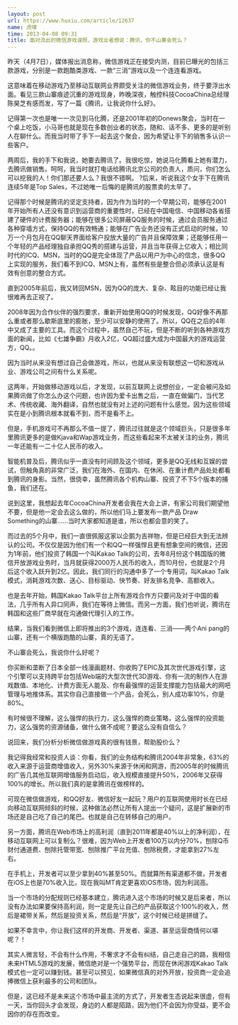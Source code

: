 ```yaml
---
layout: post
url: https://www.huxiu.com/article/12637
name: 虎嗅
time: 2013-04-08 09:31
title: 面对流出的微信游戏谍照，游戏业者想说：腾讯，你不山寨会死么？
---
```

昨天（4月7日），媒体报出消息称，微信游戏正在接受内测，目前已曝光的包括三款游戏，分别是一款跑酷类游戏、一款“三消”游戏以及一个连连看游戏。

这意味着在移动游戏乃至移动互联网业界颇受关注的微信游戏业务，终于要浮出水面。看见三款山寨痕迹沉重的游戏现身，昨晚深夜，触控科技CocoaChina总经理陈昊芝有感而发，写了一篇《腾讯，让我说你什么好》。

记得第一次也是唯一一次见到马化腾，还是2001年初的Donews聚会，当时在一个桌上吃饭，小马哥也就是现在多数创业者的状态，随和、话不多、更多的是听别人在聊什么。而我当时带了手下一起去这个聚会，因为希望让手下的销售多认识一些客户。

两周后，我的手下和我说，她要去腾讯了。我很吃惊，她说马化腾看上她有潜力，去腾讯做销售。呵呵，我当时就打电话给腾讯北京公司的负责人，质问，你们怎么可以挖我的人！你们那还要人么？我很不错啊。 ?后来，听说我这个女手下在腾讯连续5年是Top Sales，不过她唯一后悔的是腾讯的股票卖的太早了。

记得那个时候是腾讯的坚定支持者，因为作为当时的一个早期公司，能够在2001年开始所有人还没有意识到运营商的重要性时，已经在中国电信、中国移动各省搭建了硬件的计费服务器；能够在很多公司屏蔽QQ服务的时候，通过会员服务通过各种穿墙方式，保持QQ的有效畅通；能够在广告业务还没有正式启动的时候，10万一个月包月在QQ聊天界面给客户投放大量的广告并且保障效果；还能够任用一个年轻的产品经理独自承担QQ秀的搭建与运营，并且当年获得上亿收入；相比同时代的ICQ、MSN，当时的QQ是完全体现了产品以用户为中心的信念，很多QQ上实现的服务，我们看不到ICQ、MSN上有，虽然有些是整合但必须承认这是有效有创意的整合方式。

直到2005年前后，我又转回MSN，因为QQ的庞大、复杂、眩目的功能已经让我很难再去正视了。

2008年因为合作伙伴的强烈要求，重新开始使用QQ的时候发现，QQ好像不再那么重或者那么歇斯底里的膨胀，至少可以安静的使用了。所以，QQ在之后的4年中又成了主要的工具。而这个过程中，虽然自己不玩，但是不断的听到各种游戏方面的新闻，比如《七雄争霸》月收入2亿，QQ超过盛大成为中国最大的游戏运营方，QQ。。

因为当时从来没有想过自己会做游戏，所以，也就从来没有联想这一切和游戏从业、游戏公司之间有什么关系呢。

这两年，开始做移动游戏以后，才发现，以前互联网上说想创业，一定会被问及如果腾讯做了你怎么办这个问题，也许因为爱卡出售之后，一直在做偏门，当代艺术、传统收藏、海外翻译，自然也就没有对上述的问题有什么感觉。因为这些领域实在是小到腾讯根本就看不到，而不是看不上。

但是，手机游戏可不再那么不值一提了，腾讯过往就是这个领域巨头，只是很多年里腾讯更多的是做Kjava和Wap游戏业务，而这些看起来不太被关注的业务，腾讯一年还能有一二十亿人民币的收入。

智能机普及后，腾讯似乎一直没有时间顾及这个领域，更多是QQ无线和互娱的尝试，但触角真的非常广泛，我们在海外、在国内、在休闲、在重计费产品处处都看到腾讯的身影。当然，很侥幸，虽然腾讯各个机构山寨、投资了不下5个版本的捕鱼，我们还在。

说到这里，我想起去年CocoaChina开发者会我在大会上讲，有家公司我们期望他不要，但是他一定会去这么做的，所以他们马上要发布一款产品 Draw Something的山寨……当时大家都知道是谁，所以也都会意的笑了。

而过去的5个月中，我们一直很佩服这家以企鹅为吉祥物，但是已经巨大到无法辨认的公司。不仅仅是因为他们有一个和QQ一样强悍且更有想象空间的微信，还因为1年前，他们投资了韩国一个叫Kakao Talk的公司，去年8月份这个韩国版的微信开放游戏业务时，当月就获得2000万人民币的收入，而10月份，也就是2个月后这个收入跃升到2亿。因此，我们同行的沟通中多了一个专用词，叫Kakao Talk模式，消耗游戏次数、送心、目标驱动、快节奏、好友排名竞争、高额收入。

也是去年开始，韩国Kakao Talk平台上所有游戏合作方只要问及对于中国的看法，几乎所有人异口同声，我们在等待上微信。而另一方面，我们也听说，腾讯在韩国和这些厂商早就在沟通做代理引入的工作。

结果，当我们看到微信上即将推出的3个游戏，连连看、三消——两个Ani pang的山寨，还有一个横版跑酷的山寨，真的无语了。

不山寨会死么，我说你什么好呢？

你买断和垄断了日本全部一线漫画题材、你收购了EPIC及其次世代游戏引擎，这个引擎可以支持跨平台包括Web端的大型次世代3D游戏、你有一流的制作人在游戏数值、本地化、计费方面无人能及、你有最强悍的运营支撑能力包括最大的网吧管理与地推体系。其实你自己直接做一个产品，会死么，别人成功率10%，你是80%。

有时候很不理解，这么强悍的执行力，这么强悍的商业策略，这么强悍的投资能力，这么强势的资源储备，做什么做不成呢？要这么没有自信么？

说回来，我们分析分析微信做游戏真的很有钱景，帮助股价么？

我记得我经常和投资人谈：你看，我们的业务结构和腾讯2004年非常象，63%的收入来源于运营商增值收入，另外30%来源于休闲和网游，而2005年的时候腾讯的广告几其他互联网增值服务启动后，收入规模直接提升50%，2006年又获得100%的增长。所以我们真的是拿腾讯在做榜样的。

可现在微信做游戏，和QQ好友、微信好友一起玩？用户的互联网使用时长在已经向移动互联网倾斜的时候，这种做法必然让所有人提出一个疑问，这是扩展新的市场还是自己吃了自己的尾巴。也就是自己在转移自己的用户。

另一方面，腾讯在Web市场上的高利润（直到2011年都是40%以上的净利润），在移动互联网上可以复制么？很难，因为Web上开发者100万以内分70%，刨除Q币财付通道费、刨除托管带宽、刨除推广平台充值、刨除税费，才能拿到27%左右。

在手机上，开发者可以至少拿到40%甚至50%。而就算所有渠道都不做，开发者在iOS上也是70%收入比，现在我叫MT肯定更喜欢iOS市场，因为利润高。

当一个市场的分配规则已经基本建立，腾讯进入这个市场的时候又是后来者，所以没有办法如果要保持高利润，则一定是先让自己的产品获取这个100%的收入，然后是裙带关系，然后是投资关系，然后是“开放”，这个时候已经是拼缝了。

如果不幸言中，你让我们这样的开发商、开发者、渠道、甚至运营商情何以堪呢？！

其实人微言轻，不会有什么作用，不奢求才不会有纠结，自己走自己的路，我相信未来HTML5游戏的发展，微信绝对是一个强势平台，而现在休闲游戏Kakao Talk模式也一定可以赚到钱。甚至可以预见，如果微信真的对外开放，投资商一定会追捧微信上获利最多的公司和团队。

但是，这已经不是未来这个市场中最主流的方式了，开发者生态说起来很虚，但有一天，当你回头才会发现，身边的人都是陌路，因为他们不会因为你受益，更不会因你的存在而改变。


